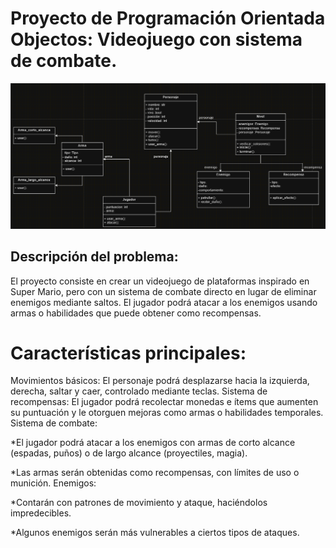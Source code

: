 # Proyecto de Programación Orientada Objectos: Videojuego con sistema de combate.

![img_1.png](img_1.png)




## **Descripción del problema:**

El proyecto consiste en crear un videojuego de plataformas inspirado en Super Mario, pero con un sistema de combate directo en lugar de eliminar enemigos mediante saltos. El jugador podrá atacar a los enemigos usando armas o habilidades que puede obtener como recompensas.  



# **Características principales**:
Movimientos básicos: El personaje podrá desplazarse hacia la izquierda, derecha, saltar y caer, controlado mediante teclas.  Sistema de recompensas: El jugador podrá recolectar monedas e ítems que aumenten su puntuación y le otorguen mejoras como armas o habilidades temporales. Sistema de combate:

*El jugador podrá atacar a los enemigos con armas de corto alcance (espadas, puños) o de largo alcance (proyectiles, magia).

*Las armas serán obtenidas como recompensas, con límites de uso o munición. Enemigos:

*Contarán con patrones de movimiento y ataque, haciéndolos impredecibles.

*Algunos enemigos serán más vulnerables a ciertos tipos de ataques.